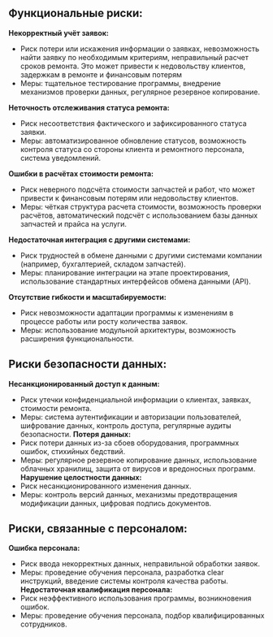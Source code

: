 ## Функциональные риски:
**Некорректный учёт заявок:**
 - Риск потери или искажения информации о заявках,  невозможность найти заявку по необходимым критериям,  неправильный расчет сроков ремонта.  Это может привести к недовольству клиентов, задержкам в ремонте и финансовым потерям
 - Меры: тщательное тестирование программы, внедрение механизмов проверки данных, регулярное резервное копирование.

**Неточность отслеживания статуса ремонта:**
 - Риск несоответствия фактического и зафиксированного статуса заявки. 
 - Меры: автоматизированное обновление статусов,  возможность контроля статуса со стороны клиента и ремонтного персонала,  система уведомлений.

**Ошибки в расчётах стоимости ремонта:**
 - Риск неверного подсчёта стоимости запчастей и работ,  что может привести к финансовым потерям или недовольству клиентов. 
 - Меры:  чёткая структура расчета стоимости,  возможность проверки расчётов,  автоматический подсчёт с использованием базы данных запчастей и прайса на услуги.

**Недостаточная интеграция с другими системами:**
 - Риск трудностей в обмене данными с другими системами компании (например, бухгалтерией, складом запчастей). 
 - Меры:  планирование интеграции на этапе проектирования,  использование стандартных интерфейсов обмена данными (API).

**Отсутствие гибкости и масштабируемости:**
 - Риск невозможности адаптации программы к изменениям в процессе работы или росту количества заявок. 
 - Меры:  использование модульной архитектуры,  возможность расширения функциональности.

## Риски безопасности данных:

**Несанкционированный доступ к данным:**
 - Риск утечки конфиденциальной информации о клиентах,  заявках,  стоимости ремонта. 
 - Меры:  система аутентификации и авторизации пользователей,  шифрование данных,  контроль доступа,  регулярные аудиты безопасности.
**Потеря данных:**
 - Риск потери данных из-за сбоев оборудования,  программных ошибок,  стихийных бедствий. 
 - Меры:  регулярное резервное копирование данных,  использование облачных хранилищ,  защита от вирусов и вредоносных программ.
**Нарушение целостности данных:**
 - Риск несанкционированного изменения данных. 
 - Меры:  контроль версий данных,  механизмы предотвращения модификации данных,  цифровая подпись документов.


## Риски, связанные с персоналом:

**Ошибка персонала:**
 - Риск ввода некорректных данных,  неправильной обработки заявок. 
 - Меры:  проведение обучения персонала,  разработка clear инструкций,  введение системы контроля качества работы.
**Недостаточная квалификация персонала:**
 - Риск неэффективного использования программы,  возникновения ошибок. 
 - Меры:  проведение обучения персонала,  подбор квалифицированных сотрудников.
